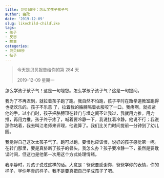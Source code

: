 ```yaml
---
title: 贝贝60秒：怎么学孩子孩子气
author: 曲政
date: '2019-12-09'
slug: likechild-childlike
tags:
- 孩子
- 反思
- 故事
categories:
- 贝贝60秒
- 帖子
---
```

> 今天是贝贝报告给你的第 284 天
>
> 2019-12-09 星期一 

怎么学孩子孩子气！这是一句埋怨。怎么学孩子孩子气？这是一句提问。

我为了不再迟到，就拉着孩子跑了跑。我自然不怕跑，孩子平时在跆拳道教室跑得也挺欢乐的。孩子不乐意 了，拉着我的胳膊隔着衣服咬了一口。我疼啊，就捏紧他的手。过小门时，孩子把胳膊顶在转门与墙之间不让我过，我就用力推，用力推，再用力推。孩子终于疼了，喊着要冷静一下，我说扛着冷静，他说不行；我说那你站着，我去叫江老师来评理，他说算了。我们比关门时间提前一分钟到了幼儿园。

我觉得自己这次太孩子气了。跑可以跑，要慢也应该慢，说好的孩子感觉第一呢。在转门那里，要是真挤断了孩子的骨头，我怎么办？孩子要冷静一下，虽然是要耽误时间，但这也是他第一次用这个方式处理情绪。

我平静时，对孩子说过这样的话。大意是：爸爸要感谢你，爸爸学你的表情，你的样子，学你年青的样子。我不是要真把自己学成孩子了吧。

